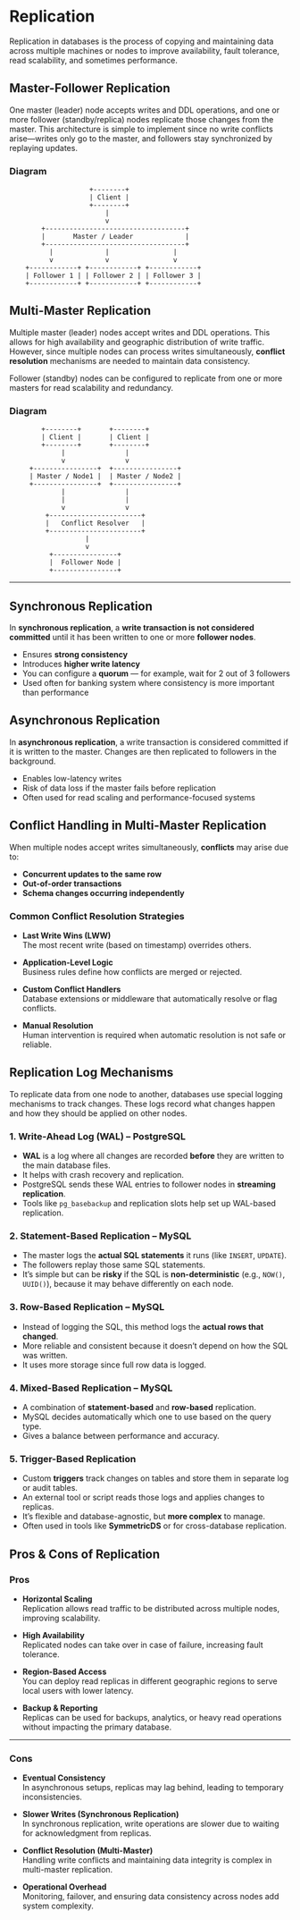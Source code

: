 # Replication

Replication in databases is the process of copying and maintaining data across multiple machines or nodes to improve availability, fault tolerance, read scalability, and sometimes performance.

## Master-Follower Replication

One master (leader) node accepts writes and DDL operations, and one or more follower (standby/replica) nodes replicate those changes from the master. This architecture is simple to implement since no write conflicts arise—writes only go to the master, and followers stay synchronized by replaying updates.

### Diagram

                        +--------+
                        | Client |
                        +--------+
                            |
                            v
            +-----------------------------------+
            |       Master / Leader             |
            +-----------------------------------+
              |             |                |
              v             v                v
        +------------+ +------------+ +------------+
        | Follower 1 | | Follower 2 | | Follower 3 |
        +------------+ +------------+ +------------+


## Multi-Master Replication

Multiple master (leader) nodes accept writes and DDL operations. This allows for high availability and geographic distribution of write traffic. However, since multiple nodes can process writes simultaneously, **conflict resolution** mechanisms are needed to maintain data consistency.

Follower (standby) nodes can be configured to replicate from one or more masters for read scalability and redundancy.

### Diagram

            +--------+       +--------+
            | Client |       | Client |
            +--------+       +--------+
                 |               |
                 v               v
         +----------------+  +----------------+
         | Master / Node1 |  | Master / Node2 |
         +----------------+  +----------------+
                 |               |
                 |               |
                 v               v
             +-----------------------+
             |   Conflict Resolver   |
             +-----------------------+
                       |
                       v
              +----------------+
              |  Follower Node |
              +----------------+


---

## Synchronous Replication

In **synchronous replication**, a **write transaction is not considered committed** until it has been written to one or more **follower nodes**.

- Ensures **strong consistency**
- Introduces **higher write latency**
- You can configure a **quorum** — for example, wait for 2 out of 3 followers
- Used often for banking system where consistency is more important than performance

## Asynchronous Replication

In **asynchronous replication**, a write transaction is considered committed if it is written to the master. Changes are then replicated to followers in the background.

- Enables low-latency writes
- Risk of data loss if the master fails before replication
- Often used for read scaling and performance-focused systems

## Conflict Handling in Multi-Master Replication

When multiple nodes accept writes simultaneously, **conflicts** may arise due to:

- **Concurrent updates to the same row**
- **Out-of-order transactions**
- **Schema changes occurring independently**

### Common Conflict Resolution Strategies

- **Last Write Wins (LWW)**  
  The most recent write (based on timestamp) overrides others.

- **Application-Level Logic**  
  Business rules define how conflicts are merged or rejected.

- **Custom Conflict Handlers**  
  Database extensions or middleware that automatically resolve or flag conflicts.

- **Manual Resolution**  
  Human intervention is required when automatic resolution is not safe or reliable.

## Replication Log Mechanisms

To replicate data from one node to another, databases use special logging mechanisms to track changes. These logs record what changes happen and how they should be applied on other nodes.

### 1. Write-Ahead Log (WAL) – PostgreSQL

- **WAL** is a log where all changes are recorded **before** they are written to the main database files.
- It helps with crash recovery and replication.
- PostgreSQL sends these WAL entries to follower nodes in **streaming replication**.
- Tools like `pg_basebackup` and replication slots help set up WAL-based replication.

### 2. Statement-Based Replication – MySQL

- The master logs the **actual SQL statements** it runs (like `INSERT`, `UPDATE`).
- The followers replay those same SQL statements.
- It’s simple but can be **risky** if the SQL is **non-deterministic** (e.g., `NOW()`, `UUID()`), because it may behave differently on each node.

### 3. Row-Based Replication – MySQL

- Instead of logging the SQL, this method logs the **actual rows that changed**.
- More reliable and consistent because it doesn’t depend on how the SQL was written.
- It uses more storage since full row data is logged.

### 4. Mixed-Based Replication – MySQL

- A combination of **statement-based** and **row-based** replication.
- MySQL decides automatically which one to use based on the query type.
- Gives a balance between performance and accuracy.

### 5. Trigger-Based Replication

- Custom **triggers** track changes on tables and store them in separate log or audit tables.
- An external tool or script reads those logs and applies changes to replicas.
- It’s flexible and database-agnostic, but **more complex** to manage.
- Often used in tools like **SymmetricDS** or for cross-database replication.

## Pros & Cons of Replication

### Pros

- **Horizontal Scaling**  
  Replication allows read traffic to be distributed across multiple nodes, improving scalability.

- **High Availability**  
  Replicated nodes can take over in case of failure, increasing fault tolerance.

- **Region-Based Access**  
  You can deploy read replicas in different geographic regions to serve local users with lower latency.

- **Backup & Reporting**  
  Replicas can be used for backups, analytics, or heavy read operations without impacting the primary database.

---

### Cons

- **Eventual Consistency**  
  In asynchronous setups, replicas may lag behind, leading to temporary inconsistencies.

- **Slower Writes (Synchronous Replication)**  
  In synchronous replication, write operations are slower due to waiting for acknowledgment from replicas.

- **Conflict Resolution (Multi-Master)**  
  Handling write conflicts and maintaining data integrity is complex in multi-master replication.

- **Operational Overhead**  
  Monitoring, failover, and ensuring data consistency across nodes add system complexity.
